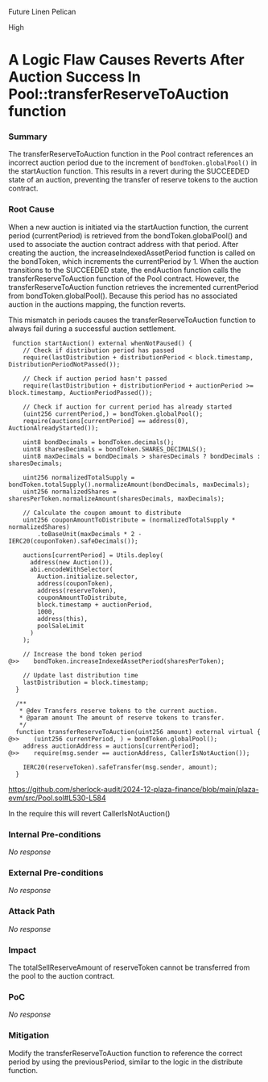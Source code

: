 Future Linen Pelican

High

# A Logic Flaw Causes Reverts After Auction Success In Pool::transferReserveToAuction function

### Summary

The transferReserveToAuction function in the Pool contract references an incorrect auction period due to the increment of `bondToken.globalPool()` in the startAuction function. This results in a revert during the SUCCEEDED state of an auction, preventing the transfer of reserve tokens to the auction contract.



### Root Cause

When a new auction is initiated via the startAuction function, the current period (currentPeriod) is retrieved from the bondToken.globalPool() and used to associate the auction contract address with that period. After creating the auction, the increaseIndexedAssetPeriod function is called on the bondToken, which increments the currentPeriod by 1.
When the auction transitions to the SUCCEEDED state, the endAuction function calls the transferReserveToAuction function of the Pool contract. However, the transferReserveToAuction function retrieves the incremented currentPeriod from bondToken.globalPool(). Because this period has no associated auction in the auctions mapping, the function reverts.

This mismatch in periods causes the transferReserveToAuction function to always fail during a successful auction settlement.

```solidity
 function startAuction() external whenNotPaused() {
    // Check if distribution period has passed
    require(lastDistribution + distributionPeriod < block.timestamp, DistributionPeriodNotPassed());

    // Check if auction period hasn't passed
    require(lastDistribution + distributionPeriod + auctionPeriod >= block.timestamp, AuctionPeriodPassed());

    // Check if auction for current period has already started
    (uint256 currentPeriod,) = bondToken.globalPool();
    require(auctions[currentPeriod] == address(0), AuctionAlreadyStarted());

    uint8 bondDecimals = bondToken.decimals();
    uint8 sharesDecimals = bondToken.SHARES_DECIMALS();
    uint8 maxDecimals = bondDecimals > sharesDecimals ? bondDecimals : sharesDecimals;

    uint256 normalizedTotalSupply = bondToken.totalSupply().normalizeAmount(bondDecimals, maxDecimals);
    uint256 normalizedShares = sharesPerToken.normalizeAmount(sharesDecimals, maxDecimals);

    // Calculate the coupon amount to distribute
    uint256 couponAmountToDistribute = (normalizedTotalSupply * normalizedShares)
        .toBaseUnit(maxDecimals * 2 - IERC20(couponToken).safeDecimals());

    auctions[currentPeriod] = Utils.deploy(
      address(new Auction()),
      abi.encodeWithSelector(
        Auction.initialize.selector,
        address(couponToken),
        address(reserveToken),
        couponAmountToDistribute,
        block.timestamp + auctionPeriod,
        1000,
        address(this),
        poolSaleLimit
      )
    );

    // Increase the bond token period
@>>    bondToken.increaseIndexedAssetPeriod(sharesPerToken);

    // Update last distribution time
    lastDistribution = block.timestamp;
  }

  /**
   * @dev Transfers reserve tokens to the current auction.
   * @param amount The amount of reserve tokens to transfer.
   */
  function transferReserveToAuction(uint256 amount) external virtual {
@>>    (uint256 currentPeriod, ) = bondToken.globalPool();
    address auctionAddress = auctions[currentPeriod];
@>>    require(msg.sender == auctionAddress, CallerIsNotAuction());
    
    IERC20(reserveToken).safeTransfer(msg.sender, amount);
  }

```
https://github.com/sherlock-audit/2024-12-plaza-finance/blob/main/plaza-evm/src/Pool.sol#L530-L584

In the require this will revert CallerIsNotAuction()

### Internal Pre-conditions

_No response_

### External Pre-conditions

_No response_

### Attack Path

_No response_

### Impact

The totalSellReserveAmount of reserveToken cannot be transferred from the pool to the auction contract.

### PoC

_No response_

### Mitigation

Modify the transferReserveToAuction function to reference the correct period by using the previousPeriod, similar to the logic in the distribute function.

